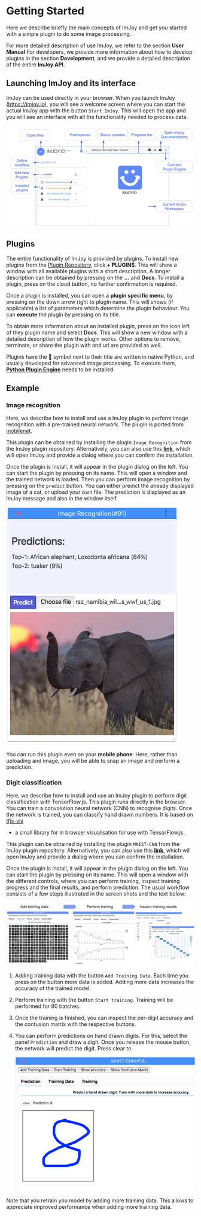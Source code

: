 # Getting Started

Here we describe briefly the main concepts of ImJoy and get you started with a
simple plugin to do some image processing.

For more detailed description of use ImJoy, we refer to the section **User Manual**
For developers, we provide more information about how to develop plugins in
the section **Development**, and we provide a detailed description of the entire **ImJoy API**.


## Launching ImJoy and its interface
ImJoy can be used directly in your browser. When you launch ImJoy (https://imjoy.io),
you will see a welcome screen where you can start the actual ImJoy app with the
button `Start ImJoy`. This will open the app and you will see an interface with
all the functionality needed to process data.

![imjoy-interface](assets/imjoy-interface.png ':size=800')

## Plugins
The entire functionality of ImJoy is provided by plugins. To install new plugins
from the [Plugin Repository](https://github.com/oeway/ImJoy-Plugins), click **+ PLUGINS**.
This will show a window with all available plugins with a short description.
A longer description can be obtained by pressing on the **...** and **Docs**.
To install a plugin, press on the cloud button, no further confirmation is required.

Once a plugin is installed, you can open a **plugin specific menu**, by
pressing on the down arrow right to plugin name. This will shows (if applicable)
a list of parameters which determine the plugin behaviour. You can **execute**
the plugin by pressing on its title.

To obtain more information about an installed plugin, press on the icon left of they
plugin name and select **Docs**. This will show a new window with a detailed
description of how the plugin works. Other options to remove, terminate, or share
the plugin with and url are provided as well.

Plugins have the 🚀 symbol next to their title are written in native Python, and
usually developed for advanced image processing. To execute them,
[**Python Plugin Engine**](user_manual?id=imjoy-app-and-plugin-engine) needs
to be installed.

## Example

### Image recognition
Here, we describe how to install and use a ImJoy plugin to perform image recognition
with a pre-trained neural network. The plugin is ported from [mobilenet](https://github.com/tensorflow/tfjs-models/tree/master/mobilenet).

This plugin can be obtained by installing the plugin `Image Recognition` from
the ImJoy plugin repository. Alternatively, you can also use this
<a href="https://imjoy.io/#/app?plugin=oeway/ImJoy-Plugins:Image Recognition&w=getting-started" target="_blank">**link**</a>,
which will open ImJoy and provide a dialog where you can confirm the installation.

Once the plugin is install, it will appear in the plugin dialog on the left.
You can start the plugin by pressing on its name. This will open a window
and the trained network is loaded. Then you can perform image recognition by
pressing on the `predict` button. You can either predict the already displayed image
of a cat, or upload your own file. The prediction is displayed as an ImJoy message and also in
the window itself.

![imjoy-interface](assets/imjoy-predict-elephant.png ':size=300')

You can run this plugin even on your **mobile phone**. Here, rather than uploading
and image, you will be able to snap an image and perform a prediction.

### Digit classification
Here, we describe how to install and use an ImJoy plugin to perform digit classification
with TensorFlow.js. This plugin runs directly in the browser. You can train a
convolution neural network (CNN) to recognise digits. Once the network is trained,
you can classify hand drawn numbers. It is based on [tfjs-vis](https://github.com/tensorflow/tfjs-vis)
- a small library for in browser visualisation for use with TensorFlow.js.

This plugin can be obtained by installing the plugin `MNIST-CNN` from
the ImJoy plugin repository. Alternatively, you can also use this
<a href="https://imjoy.io/#/app?plugin=oeway/ImJoy-Plugins:MNIST-CNN&w=getting-started" target="_blank">**link**</a>,
which will open ImJoy and provide a dialog where you can confirm the installation.

Once the plugin is install, it will appear in the plugin dialog on the left.
You can start the plugin by pressing on its name. This will open a window with
the different controls, where you can perform training, inspect training progress
and the final results, and perform prediction. The usual workflow consists of a few steps
illustrated in the screen shots and the text below:

![imjoy-MNIST-training](assets/imjoy-MNIST-training.png ':size=800')

1.  Adding training data with the button `Add Training Data`. Each time you press on the
    button more data is added. Adding more data increases the accuracy of the trained model.
0.  Perform training with the button `Start training`. Training will be performed for 80 batches.
0.  Once the training is finished, you can inspect the per-digit accuracy and the confusion matrix
    with the respective buttons.
0.  You can perform predictions on hand drawn digits. For this, select the panel `Prediction` and draw
    a digit. Once you release the mouse button, the network will predict the digit. Press clear to

    ![imjoy-MNIST-prediction](assets/imjoy-MNIST-prediction.png ':size=400')

Note that you retrain you model by adding more training data. This allows to appreciate
improved performance when adding more training data.
